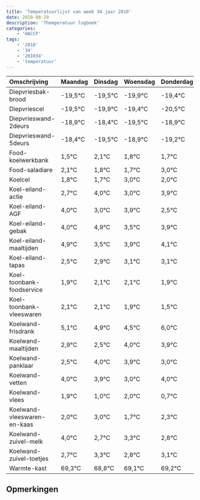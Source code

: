 ```yaml
---
title: 'Temperatuurlijst van week 34 jaar 2010'
date: 2010-08-29
description: 'Themperatuur logboek'
categories:
    - 'HACCP'
tags:
    - '2010'
    - '34'
    - '201034'
    - 'temperatuur'
---
```

|Omschrijving|Maandag|Dinsdag|Woensdag|Donderdag|Vrijdag|Zaterdag|Zondag|
|:---|:---|:---|:---|:---|:---|:---|:---|
|Diepvriesbak-brood|-19,5°C|-19,5°C|-19,9°C|-19,4°C|-20,5°C|-19,9°C|-20,2°C|
|Diepvriescel|-19,5°C|-19,9°C|-19,4°C|-20,5°C|-19,9°C|-20,2°C|-20,3°C|
|Diepvrieswand-2deurs|-18,9°C|-18,4°C|-19,5°C|-18,9°C|-19,2°C|-19,3°C|-18,0°C|
|Diepvrieswand-5deurs|-18,4°C|-19,5°C|-18,9°C|-19,2°C|-19,3°C|-18,0°C|-19,0°C|
|Food-koelwerkbank|1,5°C|2,1°C|1,8°C|1,7°C|3,0°C|2,0°C|2,9°C|
|Food-saladiare|2,1°C|1,8°C|1,7°C|3,0°C|2,0°C|2,9°C|1,5°C|
|Koelcel|1,8°C|1,7°C|3,0°C|2,0°C|2,9°C|1,5°C|1,9°C|
|Koel-eiland-actie|2,7°C|4,0°C|3,0°C|3,9°C|2,5°C|2,9°C|3,1°C|
|Koel-eiland-AGF|4,0°C|3,0°C|3,9°C|2,5°C|2,9°C|3,1°C|3,1°C|
|Koel-eiland-gebak|4,0°C|4,9°C|3,5°C|3,9°C|4,1°C|4,1°C|3,9°C|
|Koel-eiland-maaltijden|4,9°C|3,5°C|3,9°C|4,1°C|4,1°C|3,9°C|3,5°C|
|Koel-eiland-tapas|2,5°C|2,9°C|3,1°C|3,1°C|2,9°C|2,5°C|4,0°C|
|Koel-toonbank-foodservice|1,9°C|2,1°C|2,1°C|1,9°C|1,5°C|3,0°C|2,9°C|
|Koel-toonbank-vleeswaren|2,1°C|2,1°C|1,9°C|1,5°C|3,0°C|2,9°C|2,0°C|
|Koelwand-frisdrank|5,1°C|4,9°C|4,5°C|6,0°C|5,9°C|5,0°C|6,0°C|
|Koelwand-maaltijden|2,9°C|2,5°C|4,0°C|3,9°C|3,0°C|4,0°C|2,7°C|
|Koelwand-panklaar|2,5°C|4,0°C|3,9°C|3,0°C|4,0°C|2,7°C|3,3°C|
|Koelwand-vetten|4,0°C|3,9°C|3,0°C|4,0°C|2,7°C|3,3°C|2,8°C|
|Koelwand-vlees|1,9°C|1,0°C|2,0°C|0,7°C|1,3°C|0,8°C|1,1°C|
|Koelwand-vleeswaren-en-kaas|2,0°C|3,0°C|1,7°C|2,3°C|1,8°C|2,1°C|2,2°C|
|Koelwand-zuivel-melk|4,0°C|2,7°C|3,3°C|2,8°C|3,1°C|3,2°C|2,5°C|
|Koelwand-zuivel-toetjes|2,7°C|3,3°C|2,8°C|3,1°C|3,2°C|2,5°C|2,3°C|
|Warmte-kast|69,3°C|68,8°C|69,1°C|69,2°C|68,5°C|68,3°C|69,6°C|

## Opmerkingen



